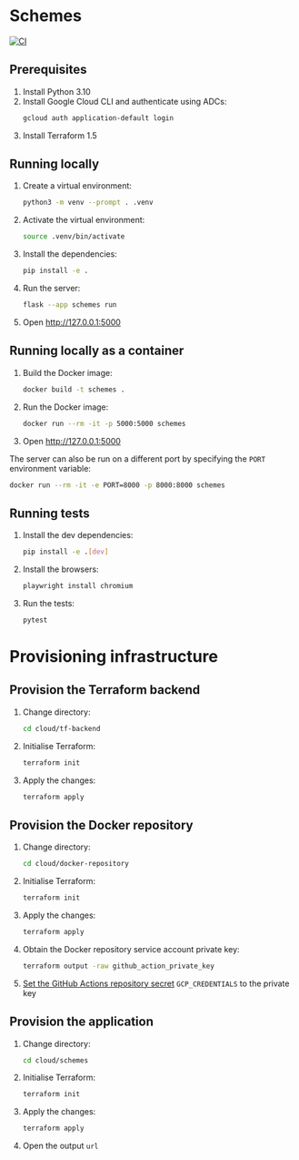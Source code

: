 # Schemes

[![CI](https://github.com/acteng/schemes/actions/workflows/ci.yml/badge.svg)](https://github.com/acteng/schemes/actions/workflows/ci.yml)

## Prerequisites

1. Install Python 3.10
1. Install Google Cloud CLI and authenticate using ADCs:
   ```bash
   gcloud auth application-default login
   ```
1. Install Terraform 1.5

## Running locally

1. Create a virtual environment:

    ```bash
    python3 -m venv --prompt . .venv
    ```

1. Activate the virtual environment:

    ```bash
    source .venv/bin/activate
    ```

1. Install the dependencies:

    ```bash
    pip install -e .
    ```

1. Run the server:

    ```bash
    flask --app schemes run
    ```

1. Open http://127.0.0.1:5000

## Running locally as a container

1. Build the Docker image:

   ```bash
   docker build -t schemes .
   ```
   
1. Run the Docker image:

   ```bash
   docker run --rm -it -p 5000:5000 schemes
   ```
   
1. Open http://127.0.0.1:5000

The server can also be run on a different port by specifying the `PORT` environment variable:

```bash
docker run --rm -it -e PORT=8000 -p 8000:8000 schemes
```

## Running tests

1. Install the dev dependencies:

    ```bash
    pip install -e .[dev]
    ```

1. Install the browsers:

   ```bash
   playwright install chromium
   ```

1. Run the tests:
   
   ```bash
   pytest
   ```

# Provisioning infrastructure

## Provision the Terraform backend

1. Change directory:

   ```bash
   cd cloud/tf-backend
   ```

1. Initialise Terraform:

   ```bash
   terraform init
   ```

1. Apply the changes:

   ```bash
   terraform apply
   ```

## Provision the Docker repository

1. Change directory:

   ```bash
   cd cloud/docker-repository
   ```

1. Initialise Terraform:

   ```bash
   terraform init
   ```

1. Apply the changes:

   ```bash
   terraform apply
   ```

1. Obtain the Docker repository service account private key:

   ```bash
   terraform output -raw github_action_private_key
   ```
   
1. [Set the GitHub Actions repository secret](https://docs.github.com/en/actions/security-guides/using-secrets-in-github-actions#creating-secrets-for-a-repository) `GCP_CREDENTIALS` to the private key

## Provision the application

1. Change directory:

   ```bash
   cd cloud/schemes
   ```

1. Initialise Terraform:

   ```bash
   terraform init
   ```

1. Apply the changes:

   ```bash
   terraform apply
   ```

1. Open the output `url`
